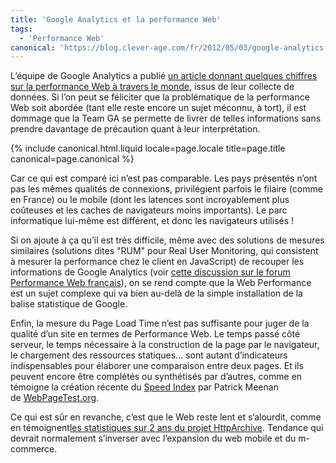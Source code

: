 ```yaml
---
title: 'Google Analytics et la performance Web'
tags:
  - 'Performance Web'
canonical: 'https://blog.clever-age.com/fr/2012/05/03/google-analytics-et-la-performance-web/'
---
```


L’équipe de Google Analytics a
publié [un article donnant quelques chiffres sur la performance Web à travers le monde](http://analytics.blogspot.fr/2012/04/global-site-speed-overview-how-fast-are.html),
issus de leur collecte de données. Si l’on peut se féliciter que la
problématique de la performance Web soit abordée (tant elle reste encore un
sujet méconnu, à tort), il est dommage que la Team GA se permette de livrer de
telles informations sans prendre davantage de précaution quant à leur
interprétation.

<!-- more -->

{% include canonical.html.liquid
    locale=page.locale
    title=page.title
    canonical=page.canonical
%}

Car ce qui est comparé ici n’est pas comparable. Les pays présentés n’ont pas
les mêmes qualités de connexions, privilégient parfois le filaire (comme en
France) ou le mobile (dont les latences sont incroyablement plus coûteuses et
les caches de navigateurs moins importants). Le parc informatique lui-même est
différent, et donc les navigateurs utilisés !

Si on ajoute à ça qu’il est très difficile, même avec des solutions de mesures
similaires (solutions dites "RUM" pour Real User Monitoring, qui consistent à
mesurer la performance chez le client en JavaScript) de recouper les
informations de Google Analytics
(voir [cette discussion sur le forum Performance Web français](https://groups.google.com/forum/#!topic/performance-web/c19aSy0SFHI)),
on se rend compte que la Web Performance est un sujet complexe qui va bien
au-delà de la simple installation de la balise statistique de Google.

Enfin, la mesure du Page Load Time n’est pas suffisante pour juger de la qualité
d’un site en termes de Performance Web. Le temps passé côté serveur, le temps
nécessaire à la construction de la page par le navigateur, le chargement des
ressources statiques… sont autant d’indicateurs indispensables pour élaborer une
comparaison entre deux pages. Et ils peuvent encore être complétés ou
synthétisés par d’autres, comme en témoigne la création récente
du [Speed Index](https://sites.google.com/a/webpagetest.org/docs/using-webpagetest/metrics/speed-index) par
Patrick Meenan de [WebPageTest.org](http://www.webpagetest.org/).

Ce qui est sûr en revanche, c’est que le Web reste lent et s’alourdit, comme en
témoignent[les statistiques sur 2 ans du projet HttpArchive](http://httparchive.org/trends.php?s=Top1000&minlabel=Nov+15+2010&maxlabel=Nov+15+2011).
Tendance qui devrait normalement s’inverser avec l’expansion du web mobile et du
m-commerce.
